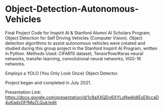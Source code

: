 # Object-Detection-Autonomous-Vehicles
Final Project Code for Inspirit AI &amp; Stanford Alumni AI Scholars Program; Object Detection for Self Driving Vehicles (Computer Vision). Object detection algorithms to assist autonomous vehicles were created and studied during this group project in the Stanford Inspirit AI Program, written in Python.
Methods Used: CIFAR10 dataset, Tensorflow/Keras neural networks, transfer learning, convolutional neural networks, VGG-16 networks.

Employs a YOLO (You Only Look Once) Object Detector.

Project began and completed in July 2021.

Presentation Link: https://docs.google.com/presentation/d/1c8aXXQDv6XYLsNwAldlEsE9ccaD4uKadvDFfMgZLQuk/edit
